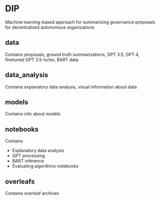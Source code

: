 # DIP
Machine learning-based approach for summarizing governance proposals for decentralized autonomous organizations
## data
Contains proposals, ground truth summarizations, GPT 3.5, GPT 4, finetuned GPT 3.5-turbo, BART data
## data_analysis
Contains explanatory data analysis, visual information about data
## models
Contains info about models
## notebooks
Contains 
- Explanatory data analysis
- GPT processing 
- BART inference
- Evaluating algorithms
notebooks
## overleafs
Contains overleaf archives 
